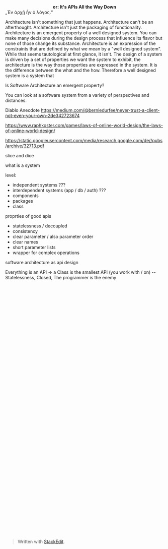 <center><b>or: It's APIs All the Way Down</b></center>
„Ἐν ἀρχῇ ἦν ὁ λόγος.“

Architecture isn't something that just happens. Architecture can't be an afterthought. Architecture isn't just the packaging of functionality. Architecture is an emergent property of a well designed system. You can make many decisions during the design process that influence its flavor but none of those change its substance. 
Architecture is an expression of the constraints that are defined by what we mean by a "well designed system". While that seems tautological at first glance, it isn't. The design of a system is driven by a set of properties we want the system to exhibit, the architecture is the way those properties are expressed in the system. It is the difference between the what and the how. Therefore a well designed system is a system that 





Is Software Architecture an emergent property?

You can look at a software system from a variety of perspectives and distances.


Diablo Anecdote
https://medium.com/@berniedurfee/never-trust-a-client-not-even-your-own-2de342723674

https://www.raphkoster.com/games/laws-of-online-world-design/the-laws-of-online-world-design/
<image source="http://rosettacode.org/mw/images/d/d7/Fractal_tree.svg" />


https://static.googleusercontent.com/media/research.google.com/de//pubs/archive/32713.pdf


slice and dice

what is a system


level:
- independent systems ???
- interdependent systems (app / db / auth)  ???
- components 
- packages
- class

proprties of good apis
- statelessness / decoupled
- consistency
- clear parameter / also parameter order
- clear names
- short parameter lists
- wrapper for complex operations


software architecture as api design


Everything is an API
-> a Class is the smallest API (you work with / on)
-- Statelessness, Closed, The programmer is the enemy



<svg xmlns="http://www.w3.org/2000/svg"   
 xmlns:xlink="http://www.w3.org/1999/xlink"  
 width="400" height="320">  
  <style type="text/css"><![CDATA[  
 line { stroke: black; stroke-width: .05; }  
 circle { fill: black; }  
 ]]></style>  
   
<defs>  
  <g id="stem"> <line x1="0" y1="0" x2="0" y2="-1"/> </g>  
   
  <g id="l0"><use xlink:href="#stem"/></g>  
  <!-- These are identical except for the id and href. -->  
  <g id="l1"> <use xlink:href="#l0" transform="translate(0, -1) rotate(-35) scale(.7)"/>  
              <use xlink:href="#l0" transform="translate(0, -1) rotate(+35) scale(.7)"/>  
              <use xlink:href="#stem"/></g>  
  <g id="l2"> <use xlink:href="#l1" transform="translate(0, -1) rotate(-35) scale(.7)"/>  
              <use xlink:href="#l1" transform="translate(0, -1) rotate(+35) scale(.7)"/>  
              <use xlink:href="#stem"/></g>  
  <g id="l3"> <use xlink:href="#l2" transform="translate(0, -1) rotate(-35) scale(.7)"/>  
              <use xlink:href="#l2" transform="translate(0, -1) rotate(+35) scale(.7)"/>  
              <use xlink:href="#stem"/></g>  
  <g id="l4"> <use xlink:href="#l3" transform="translate(0, -1) rotate(-35) scale(.7)"/>  
              <use xlink:href="#l3" transform="translate(0, -1) rotate(+35) scale(.7)"/>  
              <use xlink:href="#stem"/></g>  
  <g id="l5"> <use xlink:href="#l4" transform="translate(0, -1) rotate(-35) scale(.7)"/>  
              <use xlink:href="#l4" transform="translate(0, -1) rotate(+35) scale(.7)"/>  
              <use xlink:href="#stem"/></g>  
  <g id="l6"> <use xlink:href="#l5" transform="translate(0, -1) rotate(-35) scale(.7)"/>  
              <use xlink:href="#l5" transform="translate(0, -1) rotate(+35) scale(.7)"/>  
              <use xlink:href="#stem"/></g>  
  <g id="l7"> <use xlink:href="#l6" transform="translate(0, -1) rotate(-35) scale(.7)"/>  
              <use xlink:href="#l6" transform="translate(0, -1) rotate(+35) scale(.7)"/>  
              <use xlink:href="#stem"/></g>  
  <g id="l8"> <use xlink:href="#l7" transform="translate(0, -1) rotate(-35) scale(.7)"/>  
              <use xlink:href="#l7" transform="translate(0, -1) rotate(+35) scale(.7)"/>  
              <use xlink:href="#stem"/></g>  
  <g id="l9"> <use xlink:href="#l8" transform="translate(0, -1) rotate(-35) scale(.7)"/>  
              <use xlink:href="#l8" transform="translate(0, -1) rotate(+35) scale(.7)"/>  
              <use xlink:href="#stem"/></g>  
</defs>  
   
<g transform="translate(200, 320) scale(100)">  
  <use xlink:href="#l9"/>  
</g>  
   
</svg>



> Written with [StackEdit](https://stackedit.io/).
<!--stackedit_data:
eyJoaXN0b3J5IjpbLTg5NjcyMjk4OCwtMTQ0NzczMjg2OCwtOT
gwODU0MTYsMTc0MzI2NDcxOSwtMTI2OTIyNDY3LC0xNTQ4NTU1
MzM1LC0yMDAwNzU4OTA5LC0xMjE2NzU3NTQxLDE1OTAwOTQwMT
AsMTY0MzkxODk0OCwtMTY2MDUwMzMxMiwtMjQ4NTA4NjU3LDIx
MTM1NjM2MzksLTE5OTkzMTg3NzIsLTIwMjk1MzU4NTMsLTExMT
c5NTg4ODcsNDA3ODI2Nzk3LDIxMDk3Mjg0OTksMTE0NTY2Mjkw
M119
-->